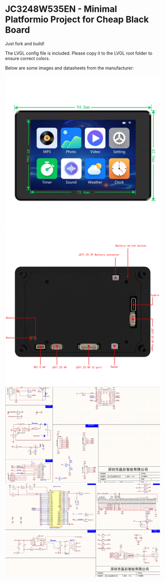</head>
<body>
    <h1>JC3248W535EN - Minimal Platformio Project for Cheap Black Board</h1>
    <p>Just fork and build!</p>
    <p>The LVGL config file is included. Please copy it to the LVGL root folder to ensure correct colors.</p>
    <p>Below are some images and datasheets from the manufacturer:</p>
    <div class="images">
        <img src="images/front.jpg" alt="Front view">
        <img src="images/back.jpg" alt="Back view">
        <img src="images/JC3248W535-1.png" alt="Datasheet page 1">
        <img src="images/JC3248W535-2.png" alt="Datasheet page 2">
    </div>
</body>
</html>
